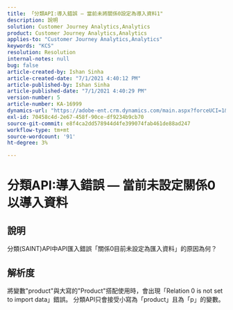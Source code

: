 ```yaml
---
title: 「分類API:導入錯誤 — 當前未將關係0設定為導入資料1"
description: 說明
solution: Customer Journey Analytics,Analytics
product: Customer Journey Analytics,Analytics
applies-to: "Customer Journey Analytics,Analytics"
keywords: "KCS"
resolution: Resolution
internal-notes: null
bug: false
article-created-by: Ishan Sinha
article-created-date: "7/1/2021 4:40:12 PM"
article-published-by: Ishan Sinha
article-published-date: "7/1/2021 4:40:29 PM"
version-number: 5
article-number: KA-16999
dynamics-url: "https://adobe-ent.crm.dynamics.com/main.aspx?forceUCI=1&pagetype=entityrecord&etn=knowledgearticle&id=7b3215fc-8ada-eb11-bacb-000d3a31f036"
exl-id: 70458c4d-2e67-458f-90ce-df9234b9cb70
source-git-commit: e8f4ca2dd578944d4fe399074fab461de88ad247
workflow-type: tm+mt
source-wordcount: '91'
ht-degree: 3%

---
```


# 分類API:導入錯誤 — 當前未設定關係0以導入資料

## 說明


分類(SAINT)API中API匯入錯誤「關係0目前未設定為匯入資料」的原因為何？


## 解析度


將變數&quot;product&quot;與大寫的&quot;Product&quot;搭配使用時，會出現「Relation 0 is not set to import data」錯誤。 分類API只會接受小寫為「product」且為「p」的變數。
